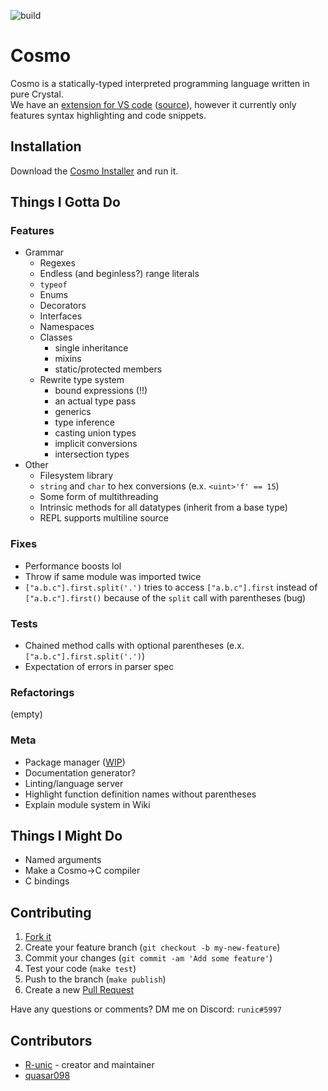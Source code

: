 ![build](https://github.com/cosmo-lang/cosmo/actions/workflows/crystal.yml/badge.svg)
# Cosmo

Cosmo is a statically-typed interpreted programming language written in pure Crystal.<br>
We have an [extension for VS code](https://marketplace.visualstudio.com/items?itemName=cosmo.vscode-cosmo) ([source](https://github.com/R-unic/vscode-cosmo)), however it currently only features syntax highlighting and code snippets.

## Installation

Download the [Cosmo Installer](https://github.com/cosmo-lang/cosmo-installer/releases) and run it.

## Things I Gotta Do

### Features
- Grammar
  - Regexes
  - Endless (and beginless?) range literals
  - `typeof`
  - Enums
  - Decorators
  - Interfaces
  - Namespaces
  - Classes
    * single inheritance
    * mixins
    * static/protected members
  - Rewrite type system
    * bound expressions (!!)
    * an actual type pass
    * generics
    * type inference
    * casting union types
    * implicit conversions
    * intersection types
- Other
  - Filesystem library
  - `string` and `char` to hex conversions (e.x. `<uint>'f' == 15`)
  - Some form of multithreading
  - Intrinsic methods for all datatypes (inherit from a base type)
  - REPL supports multiline source

### Fixes
- Performance boosts lol
- Throw if same module was imported twice
- `["a.b.c"].first.split('.')` tries to access `["a.b.c"].first` instead of `["a.b.c"].first()` because of the `split` call with parentheses (bug)

### Tests
- Chained method calls with optional parentheses (e.x. `["a.b.c"].first.split('.')`)
- Expectation of errors in parser spec

### Refactorings
(empty)

### Meta
- Package manager ([WIP](https://github.com/cosmo-lang/stars))
- Documentation generator?
- Linting/language server
- Highlight function definition names without parentheses
- Explain module system in Wiki

## Things I Might Do

- Named arguments
- Make a Cosmo->C compiler
- C bindings

## Contributing

1. [Fork it](https://github.com/R-unic/cosmo/fork)
2. Create your feature branch (`git checkout -b my-new-feature`)
3. Commit your changes (`git commit -am 'Add some feature'`)
4. Test your code (`make test`)
5. Push to the branch (`make publish`)
6. Create a new [Pull Request](https://github.com/cosmo-lang/cosmo/pulls)

Have any questions or comments? DM me on Discord: `runic#5997`

## Contributors

- [R-unic](https://github.com/R-unic) - creator and maintainer
- [quasar098](https://github.com/quasar098)